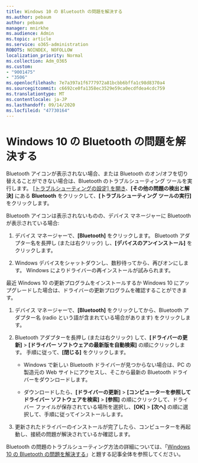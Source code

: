 ```yaml
---
title: Windows 10 の Bluetooth の問題を解決する
ms.author: pebaum
author: pebaum
manager: mnirkhe
ms.audience: Admin
ms.topic: article
ms.service: o365-administration
ROBOTS: NOINDEX, NOFOLLOW
localization_priority: Normal
ms.collection: Adm_O365
ms.custom:
- "9001475"
- "3506"
ms.openlocfilehash: 7e7a397a1f6777972a81bcbb6bffa1c98d8370a4
ms.sourcegitcommit: c6692ce0fa1358ec3529e59ca0ecdfdea4cdc759
ms.translationtype: MT
ms.contentlocale: ja-JP
ms.lasthandoff: 09/14/2020
ms.locfileid: "47730164"
---
```

# <a name="fix-bluetooth-problems-in-windows-10"></a>Windows 10 の Bluetooth の問題を解決する

Bluetooth アイコンが表示されない場合、または Bluetooth のオン/オフを切り替えることができない場合は、Bluetooth のトラブルシューティング ツールを実行します。 [[トラブルシューティングの設定] を開き](ms-settings:troubleshoot)、**[その他の問題の検出と解決]** にある **Bluetooth** をクリックして、**[トラブルシューティング ツールの実行]** をクリックします。

Bluetooth アイコンは表示されないものの、デバイス マネージャーに Bluetooth が表示されている場合:

1. デバイス マネージャーで、**[Bluetooth]** をクリックします。 Bluetooth アダプター名を長押し (または右クリック) し、**[デバイスのアンインストール]** をクリックします。

2. Windows デバイスをシャットダウンし、数秒待ってから、再びオンにします。 Windows によりドライバーの再インストールが試みられます。

最近 Windows 10 の更新プログラムをインストールするか Windows 10 にアップグレードした場合は、ドライバーの更新プログラムを確認することができます。

1. デバイス マネージャーで、**[Bluetooth]** をクリックしてから、Bluetooth アダプター名 (radio という語が含まれている場合があります) をクリックします。

2. Bluetooth アダプターを長押し (または右クリック) して、**[ドライバーの更新]** > **[ドライバー ソフトウェアの最新版を自動検索]** の順にクリックします。 手順に従って、**[閉じる]** をクリックします。

      - Windows で新しい Bluetooth ドライバーが見つからない場合は、PC の製造元の Web サイトにアクセスし、そこから最新の Bluetooth ドライバーをダウンロードします。

    - ダウンロードしたら、**[ドライバーの更新]** > **[コンピューターを参照してドライバー ソフトウェアを検索]** > **[参照]** の順にクリックして、ドライバー ファイルが保存されている場所を選択し、**[OK]** > **[次へ]** の順に選択して、手順に従ってインストールします。

3. 更新されたドライバーのインストールが完了したら、コンピューターを再起動し、接続の問題が解決されているか確認します。

Bluetooth の問題のトラブルシューティング方法の詳細については、「[Windows 10 の Bluetooth の問題を解決する](https://support.microsoft.com/help/14169/windows-10-fix-bluetooth-problems)」と題する記事全体を参照してください。
